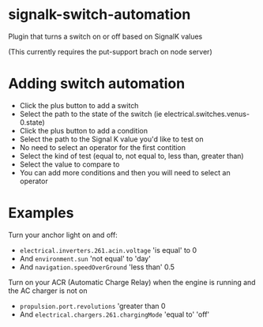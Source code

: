 # signalk-switch-automation

Plugin that turns a switch on or off based on SignalK values

(This currently requires the put-support brach on node server)


Adding switch automation
========================

* Click the plus button to add a switch
* Select the path to the state of the switch (ie electrical.switches.venus-0.state)
* Click the plus button to add a condition
* Select the path to the Signal K value you'd like to test on
* No need to select an operator for the first contition
* Select the kind of test (equal to, not equal to, less than, greater than)
* Select the value to compare to 
* You can add more conditions and then you will need to select an operator

Examples
========

Turn your anchor light on and off:
  * `electrical.inverters.261.acin.voltage` 'is equal' to 0
  * And `environment.sun` 'not equal' to 'day'
  * And `navigation.speedOverGround` 'less than' 0.5
  
Turn on your ACR (Automatic Charge Relay) when the engine is running and the AC charger is not on
  * `propulsion.port.revolutions` 'greater than 0
  * And `electrical.chargers.261.chargingMode` 'equal to' 'off'
